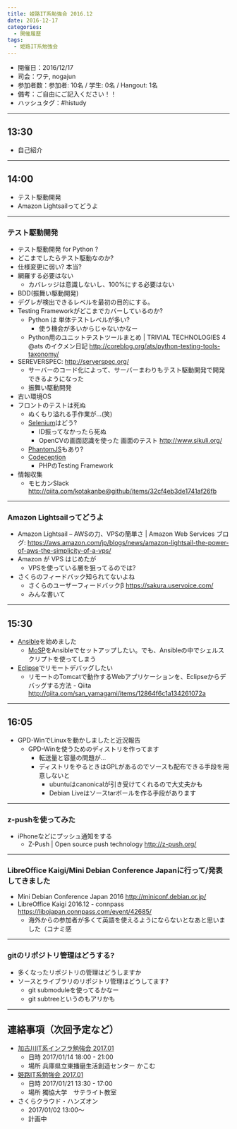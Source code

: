 ```yaml
---
title: 姫路IT系勉強会 2016.12
date: 2016-12-17
categories:
  - 開催履歴
tags:
  - 姫路IT系勉強会
---
```


* 開催日：2016/12/17
* 司会：ワテ, nogajun
* 参加者数：参加者: 10名 / 学生: 0名 / Hangout: 1名
* 備考：ご自由にご記入ください！！
* ハッシュタグ：#histudy

---

## 13:30

* 自己紹介

---

## 14:00

* テスト駆動開発
* Amazon Lightsailってどうよ

---

### テスト駆動開発

* テスト駆動開発 for Python ?
* どこまでしたらテスト駆動なのか?
* 仕様変更に弱い? 本当?
* 網羅する必要はない
  * カバレッジは意識しないし、100%にする必要はない
* BDD(振舞い駆動開発)
* デグレが検出できるレベルを最初の目的にする。
* Testing Frameworkがどこまでカバーしているのか?
  * Python は 単体テストレベルが多い?
    * 使う機会が多いからじゃないかなー
  * Python用のユニットテストツールまとめ | TRIVIAL TECHNOLOGIES 4 @ats のイクメン日記  <http://coreblog.org/ats/python-testing-tools-taxonomy/>
* SEREVERSPEC: <http://serverspec.org/>
  * サーバーのコード化によって、サーバーまわりもテスト駆動開発で開発できるようになった
  * 振舞い駆動開発
* 古い環境OS
* フロントのテストは死ぬ
  * ぬくもり溢れる手作業が…(笑)
  * [Selenium](http://www.seleniumhq.org/)はどう?
    * ID振ってなかったら死ぬ
    * OpenCVの画面認識を使った 画面のテスト http://www.sikuli.org/
  * [PhantomJS](http://phantomjs.org/)もあり?
  * [Codeception](http://codeception.com/)
    * PHPのTesting Framework
* 情報収集
  * モヒカンSlack <http://qiita.com/kotakanbe@github/items/32cf4eb3de1741af26fb>

---

### Amazon Lightsailってどうよ

* Amazon Lightsail – AWSの力、VPSの簡単さ | Amazon Web Services ブログ:  <https://aws.amazon.com/jp/blogs/news/amazon-lightsail-the-power-of-aws-the-simplicity-of-a-vps/>
* Amazon が VPS はじめたが
  * VPSを使っている層を狙ってるのでは?
* さくらのフィードバック知られてないよね
  * さくらのユーザーフィードバックβ https://sakura.uservoice.com/
  * みんな書いて

---

## 15:30

* [Ansible](https://www.ansible.com/)を始めました
  * [MoSP](https://www.mosp.jp/)をAnsibleでセットアップしたい。でも、Ansibleの中でシェルスクリプトを使ってしまう
* [Eclipse](http://www.eclipse.org/)でリモートデバッグしたい
  * リモートのTomcatで動作するWebアプリケーションを、Eclipseからデバッグする方法 - Qiita http://qiita.com/san_yamagami/items/12864f6c1a134261072a

---

## 16:05

* GPD-WinでLinuxを動かしましたと近況報告
  * GPD-Winを使うためのディストリを作ってます
    * 転送量と容量の問題が…
    * ディストリをやるときはGPLがあるのでソースも配布できる手段を用意しないと
      * ubuntuはcanonicalが引き受けてくれるので大丈夫かも
      * Debian Liveはソースtarボールを作る手段があります

---

### z-pushを使ってみた

* iPhoneなどにプッシュ通知をする
  * Z-Push | Open source push technology http://z-push.org/

---

### LibreOffice Kaigi/Mini Debian Conference Japanに行って/発表してきました

* Mini Debian Conference Japan 2016 http://miniconf.debian.or.jp/
* LibreOffice Kaigi 2016.12 - connpass https://libojapan.connpass.com/event/42685/
  * 海外からの参加者が多くて英語を使えるようにならないとなあと思いました（コナミ感

---

### gitのリポジトリ管理はどうする?

* 多くなったリポジトリの管理はどうしますか
* ソースとライブラリのリポジトリ管理はどうしてます?
  * git submoduleを使ってるかなー
  * git subtreeというのもアリかも

---

## 連絡事項（次回予定など）

* [加古川IT系インフラ勉強会 2017.01](https://histudy.connpass.com/event/46961/)
  * 日時 2017/01/14 18:00 - 21:00
  * 場所 兵庫県立東播磨生活創造センター かこむ
* [姫路IT系勉強会 2017.01](https://histudy.connpass.com/event/47400/)
  * 日時 2017/01/21 13:30 - 17:00
  * 場所 獨協大学　サテライト教室
* さくらクラウド・ハンズオン
  * 2017/01/02 13:00〜
  * 計画中
